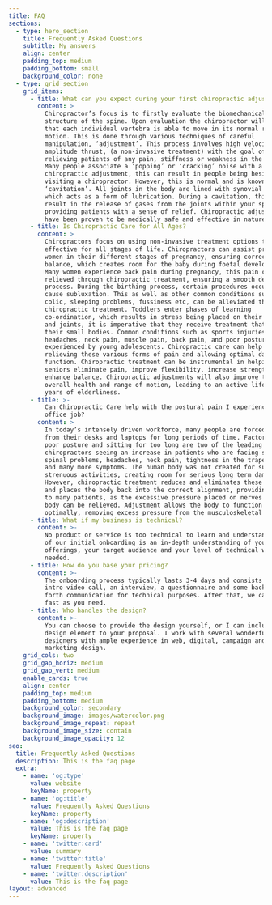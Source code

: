 ```yaml
---
title: FAQ
sections:
  - type: hero_section
    title: Frequently Asked Questions
    subtitle: My answers
    align: center
    padding_top: medium
    padding_bottom: small
    background_color: none
  - type: grid_section
    grid_items:
      - title: What can you expect during your first chiropractic adjustment?
        content: >
          Chiropractor’s focus is to firstly evaluate the biomechanical
          structure of the spine. Upon evaluation the chiropractor will ensure
          that each individual vertebra is able to move in its normal range of
          motion. This is done through various techniques of careful
          manipulation, ‘adjustment’. This process involves high velocity, low
          amplitude thrust, (a non-invasive treatment) with the goal of
          relieving patients of any pain, stiffness or weakness in the body.
          Many people associate a ‘popping’ or ‘cracking’ noise with a
          chiropractic adjustment, this can result in people being hesitant in
          visiting a chiropractor. However, this is normal and is known as a
          ‘cavitation’. All joints in the body are lined with synovial fluid,
          which acts as a form of lubrication. During a cavitation, this will
          result in the release of gases from the joints within your spine,
          providing patients with a sense of relief. Chiropractic adjustments
          have been proven to be medically safe and effective in nature.
      - title: Is Chiropractic Care for All Ages?
        content: >
          Chiropractors focus on using non-invasive treatment options that are
          effective for all stages of life. Chiropractors can assist pregnant
          women in their different stages of pregnancy, ensuring correct pelvic
          balance, which creates room for the baby during foetal development.
          Many women experience back pain during pregnancy, this pain can be
          relieved through chiropractic treatment, ensuring a smooth delivery
          process. During the birthing process, certain procedures occur which
          cause subluxation. This as well as other common conditions such as
          colic, sleeping problems, fussiness etc, can be alleviated through
          chiropractic treatment. Toddlers enter phases of learning
          co-ordination, which results in stress being placed on their muscles
          and joints, it is imperative that they receive treatment that supports
          their small bodies. Common conditions such as sports injuries,
          headaches, neck pain, muscle pain, back pain, and poor posture can be
          experienced by young adolescents. Chiropractic care can help with
          relieving these various forms of pain and allowing optimal day to day
          function. Chiropractic treatment can be instrumental in helping
          seniors eliminate pain, improve flexibility, increase strength and
          enhance balance. Chiropractic adjustments will also improve the
          overall health and range of motion, leading to an active lifestyle in
          years of elderliness.
      - title: >-
          Can Chiropractic Care help with the postural pain I experience at my
          office job?
        content: >
          In today’s intensely driven workforce, many people are forced to work
          from their desks and laptops for long periods of time. Factors such as
          poor posture and sitting for too long are two of the leading causes of
          chiropractors seeing an increase in patients who are facing serious
          spinal problems, headaches, neck pain, tightness in the trapezius area
          and many more symptoms. The human body was not created for such
          strenuous activities, creating room for serious long term damage.
          However, chiropractic treatment reduces and eliminates these symptoms
          and places the body back into the correct alignment, providing relief
          to many patients, as the excessive pressure placed on nerves in the
          body can be relieved. Adjustment allows the body to function
          optimally, removing excess pressure from the musculoskeletal system.
      - title: What if my business is technical?
        content: >-
          No product or service is too technical to learn and understand. Part
          of our initial onboarding is an in-depth understanding of your
          offerings, your target audience and your level of technical writing
          needed.
      - title: How do you base your pricing?
        content: >-
          The onboarding process typically lasts 3-4 days and consists of an
          intro video call, an interview, a questionnaire and some back and
          forth communication for technical purposes. After that, we can go as
          fast as you need.
      - title: Who handles the design?
        content: >-
          You can choose to provide the design yourself, or I can include a
          design element to your proposal. I work with several wonderful
          designers with ample experience in web, digital, campaign and
          marketing design.
    grid_cols: two
    grid_gap_horiz: medium
    grid_gap_vert: medium
    enable_cards: true
    align: center
    padding_top: medium
    padding_bottom: medium
    background_color: secondary
    background_image: images/watercolor.png
    background_image_repeat: repeat
    background_image_size: contain
    background_image_opacity: 12
seo:
  title: Frequently Asked Questions
  description: This is the faq page
  extra:
    - name: 'og:type'
      value: website
      keyName: property
    - name: 'og:title'
      value: Frequently Asked Questions
      keyName: property
    - name: 'og:description'
      value: This is the faq page
      keyName: property
    - name: 'twitter:card'
      value: summary
    - name: 'twitter:title'
      value: Frequently Asked Questions
    - name: 'twitter:description'
      value: This is the faq page
layout: advanced
---
```

